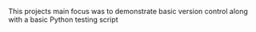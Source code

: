 This projects main focus was to demonstrate basic version control along with a basic Python
testing script
